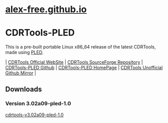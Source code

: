# [alex-free.github.io](https://alex-free.github.io)

# CDRTools-PLED

This is a pre-built portable Linux x86_64 release of the latest CDRTools, made using [PLED](https://alex-free.github.io/pled).

| [CDRTools Official WebSite](https://cdrtools.sourceforge.net/private/cdrecord.html) | [CDRTools SourceForge Repository](https://sourceforge.net/projects/cdrtools/) | [CDRTools-PLED Github](https://alex-free.github.io/cdrtools-pled) | [CDRTools-PLED HomePage](https://alex-free.github.io/cdrtools) | [CDRTools Unofficial Github Mirror](https://github.com/alex-free/cdrtools) |

## Downloads

### Version 3.02a09-pled-1.0

[cdrtools-v3.02a09-pled-1.0](https://github.com/alex-free/cdrtools-pled/releases/download/v1.0/cdrtools-v3.02a09-pled-1.0-x86_64.zip)
